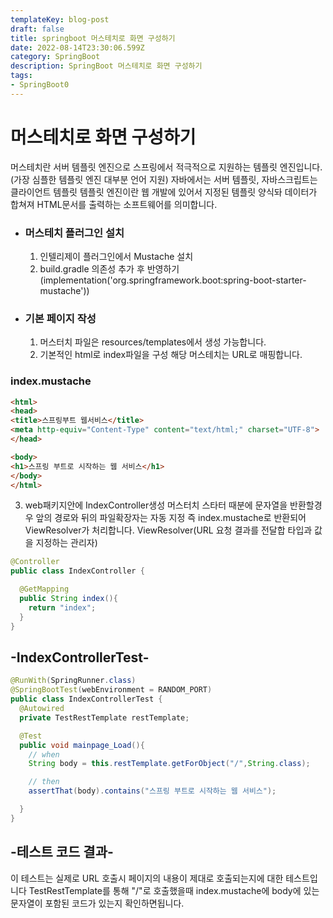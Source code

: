 ```yaml
---
templateKey: blog-post
draft: false
title: springboot 머스테치로 화면 구성하기
date: 2022-08-14T23:30:06.599Z
category: SpringBoot
description: SpringBoot 머스테치로 화면 구성하기
tags: 
- SpringBoot0
---
```

# **머스테치로 화면 구성하기**

머스테치란 서버 템플릿 엔진으로 스프링에서 적극적으로 지원하는 템플릿 엔진입니다.(가장 심플한 템플릿 엔진 대부분 언어 지원)
자바에서는 서버 템플릿, 자바스크립트는 클라이언트 템플릿
템플릿 엔진이란 웹 개발에 있어서 지정된 템플릿 양식돠 데이터가 합쳐져 HTML문서를 출력하는 소프트웨어를 의미합니다.

* ### **머스테치 플러그인 설치**
  1. 인텔리제이 플러그인에서 Mustache 설치 
  2. build.gradle 의존성 추가 후 반영하기(implementation('org.springframework.boot:spring-boot-starter-mustache'))


* ### **기본 페이지 작성**
  1. 머스터치 파일은 resources/templates에서 생성 가능합니다.
  2. 기본적인 html로 index파일을 구성 해당 머스테치는 URL로 매핑합니다.
### **index.mustache**
```html
<html>
<head>
<title>스프링부트 웹서비스</title>
<meta http-equiv="Content-Type" content="text/html;" charset="UTF-8">
</head>

<body>
<h1>스프링 부트로 시작하는 웹 서비스</h1>
</body>
</html>
```
  3. web패키지안에 IndexController생성 머스터치 스타터 때분에 문자열을 반환할경우 앞의 경로와 뒤의 파일확장자는 자동 지정 즉 index.mustache로 반환되어 ViewResolver가 처리합니다. ViewResolver(URL 요청 결과를 전달합 타입과 값을 지정하는 관리자)
```java
@Controller
public class IndexController {

  @GetMapping
  public String index(){
    return "index";
  }
}
```


## **\-IndexControllerTest-**
```java
@RunWith(SpringRunner.class)
@SpringBootTest(webEnvironment = RANDOM_PORT)
public class IndexControllerTest {
  @Autowired
  private TestRestTemplate restTemplate;

  @Test
  public void mainpage_Load(){
    // when
    String body = this.restTemplate.getForObject("/",String.class);

    // then
    assertThat(body).contains("스프링 부트로 시작하는 웹 서비스");

  }
}
```

## **\-테스트 코드 결과-**
이 테스트는 실제로 URL 호출시 페이지의 내용이 제대로 호출되는지에 대한 테스트입니다
TestRestTemplate를 통해 "/"로 호출했을때 index.mustache에 body에 있는 문자열이 포함된 코드가 있는지 확인하면됩니다.